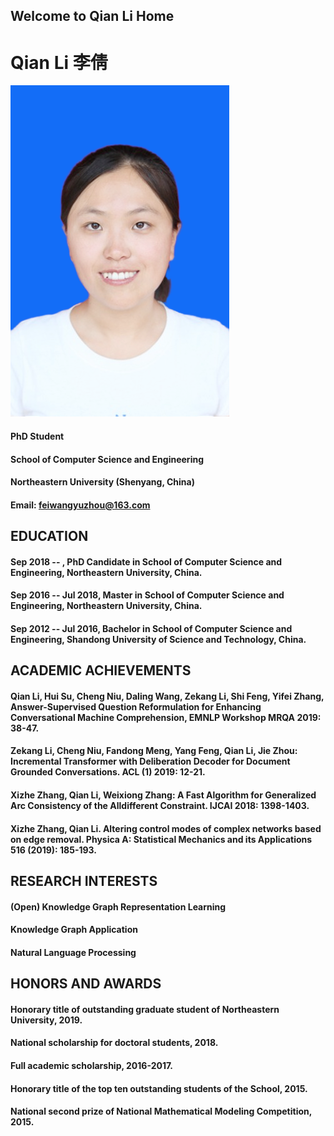 ## Welcome to Qian Li Home
<!-- <table border="0"> -->
<!--   <tr>
    <td width="75%">
      <h1>Qian Li 李倩</h1>
      <p><b>PhD Student</b></p>
      <p><b>School of Computer Science and Engineering</b></p>
      <p><b>Northeastern University (Shenyang, China)</b></p>
      <p><b>Email: feiwangyuzhou@163.com</b></p>
    </td> -->
<!--     <td width="25%">
      <p>
      <img src="/liqian.jpg" width="100%" /> 
      </p>
    </td> -->
<!--   </tr>
</table> -->

# Qian Li 李倩
![ppppp](liqian.jpg)


#### PhD Student
#### School of Computer Science and Engineering
#### Northeastern University (Shenyang, China)
#### Email: feiwangyuzhou@163.com

## EDUCATION
#### Sep 2018 -- , PhD Candidate in School of Computer Science and Engineering, Northeastern University, China.
#### Sep 2016 -- Jul 2018, Master in School of Computer Science and Engineering, Northeastern University, China.
#### Sep 2012 -- Jul 2016, Bachelor in School of Computer Science and Engineering, Shandong University of Science and Technology, China.

## ACADEMIC ACHIEVEMENTS
#### Qian Li, Hui Su, Cheng Niu, Daling Wang, Zekang Li, Shi Feng, Yifei Zhang, Answer-Supervised Question Reformulation for Enhancing Conversational Machine Comprehension, EMNLP Workshop MRQA 2019: 38-47.
#### Zekang Li, Cheng Niu, Fandong Meng, Yang Feng, Qian Li, Jie Zhou: Incremental Transformer with Deliberation Decoder for Document Grounded Conversations. ACL (1) 2019: 12-21.
#### Xizhe Zhang, Qian Li, Weixiong Zhang: A Fast Algorithm for Generalized Arc Consistency of the Alldifferent Constraint. IJCAI 2018: 1398-1403.
#### Xizhe Zhang, Qian Li. Altering control modes of complex networks based on edge removal. Physica A: Statistical Mechanics and its Applications 516 (2019): 185-193.


## RESEARCH INTERESTS
#### (Open) Knowledge Graph Representation Learning
#### Knowledge Graph Application
#### Natural Language Processing


## HONORS AND AWARDS
#### Honorary title of outstanding graduate student of Northeastern University, 2019.
#### National scholarship for doctoral students, 2018.
#### Full academic scholarship, 2016-2017.
#### Honorary title of the top ten outstanding students of the School, 2015.
#### National second prize of National Mathematical Modeling Competition, 2015.





